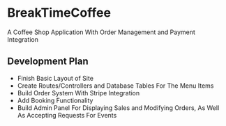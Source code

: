# BreakTimeCoffee

A Coffee Shop Application With Order Management and Payment Integration



## Development Plan

- Finish Basic Layout of Site
- Create Routes/Controllers and Database Tables For The Menu Items
- Build Order System With Stripe Integration
- Add Booking Functionality
- Build Admin Panel For Displaying Sales and Modifying Orders, As Well As Accepting Requests For Events

